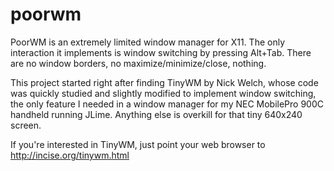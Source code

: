 poorwm
======

PoorWM is an extremely limited window manager for X11. The only 
interaction it implements is window switching by pressing Alt+Tab. 
There are no window borders, no maximize/minimize/close, nothing.

This project started right after finding TinyWM by Nick Welch, 
whose code was quickly studied and slightly modified to implement 
window switching, the only feature I needed in a window manager 
for my NEC MobilePro 900C handheld running JLime. Anything else 
is overkill for that tiny 640x240 screen. 

If you're interested in TinyWM, just point your web browser to 
http://incise.org/tinywm.html 
